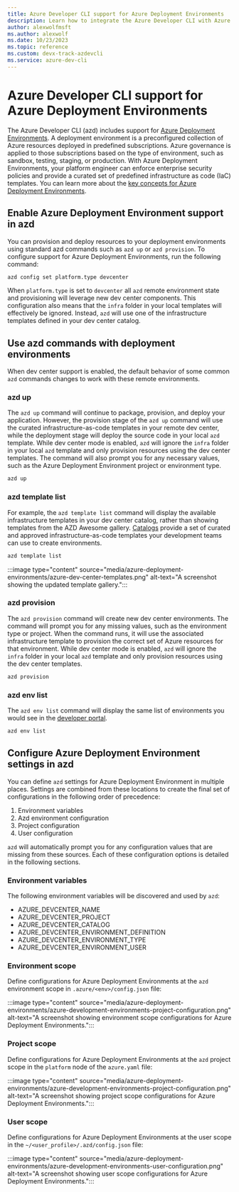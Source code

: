 ```yaml
---
title: Azure Developer CLI support for Azure Deployment Environments
description: Learn how to integrate the Azure Developer CLI with Azure Deployment Environments
author: alexwolfmsft
ms.author: alexwolf
ms.date: 10/23/2023
ms.topic: reference
ms.custom: devx-track-azdevcli
ms.service: azure-dev-cli
---
```


# Azure Developer CLI support for Azure Deployment Environments

The Azure Developer CLI (azd) includes support for [Azure Deployment Environments](/azure/deployment-environments/overview-what-is-azure-deployment-environments). A deployment environment is a preconfigured collection of Azure resources deployed in predefined subscriptions. Azure governance is applied to those subscriptions based on the type of environment, such as sandbox, testing, staging, or production. With Azure Deployment Environments, your platform engineer can enforce enterprise security policies and provide a curated set of predefined infrastructure as code (IaC) templates. You can learn more about the [key concepts for Azure Deployment Environments](/azure/deployment-environments/concept-environments-key-concepts).

## Enable Azure Deployment Environment support in azd

You can provision and deploy resources to your deployment environments using standard azd commands such as `azd up` or `azd provision`. To configure support for Azure Deployment Environments, run the following command:

```bash
azd config set platform.type devcenter
```

When `platform.type` is set to `devcenter` all `azd` remote environment state and provisioning will leverage new dev center components. This configuration also means that the `infra` folder in your local templates will effectively be ignored. Instead, `azd` will use one of the infrastructure templates defined in your dev center catalog.

## Use azd commands with deployment environments

When dev center support is enabled, the default behavior of some common `azd` commands changes to work with these remote environments.

### azd up

The `azd up` command will continue to package, provision, and deploy your application. However, the provision stage of the `azd up` command will use the curated infrastructure-as-code templates in your remote dev center, while the deployment stage will deploy the source code in your local `azd` template. While dev center mode is enabled, `azd` will ignore the `infra` folder in your local `azd` template and only provision resources using the dev center templates. The command will also prompt you for any necessary values, such as the Azure Deployment Environment project or environment type.

```bash
azd up
```

### azd template list

For example, the `azd template list` command will display the available infrastructure templates in your dev center catalog, rather than showing templates from the AZD Awesome gallery. [Catalogs](/azure/deployment-environments/concept-environments-key-concepts#catalogs) provide a set of curated and approved infrastructure-as-code templates your development teams can use to create environments.

```bash
azd template list
```

:::image type="content" source="media/azure-deployment-environments/azure-dev-center-templates.png" alt-text="A screenshot showing the updated template gallery.":::

### azd provision

The `azd provision` command will create new dev center environments. The command will prompt you for any missing values, such as the environment type or project. When the command runs, it will use the associated infrastructure template to provision the correct set of Azure resources for that environment. While dev center mode is enabled, `azd` will ignore the `infra` folder in your local `azd` template and only provision resources using the dev center templates.

```bash
azd provision
```


### azd env list

The `azd env list` command will display the same list of environments you would see in the [developer portal](https://devportal.azure.com).

```bash
azd env list
```

## Configure Azure Deployment Environment settings in azd

You can define `azd` settings for Azure Deployment Environment in multiple places. Settings are combined from these locations to create the final set of configurations in the following order of precedence:

1. Environment variables
2. Azd environment configuration
3. Project configuration
4. User configuration

`azd` will automatically prompt you for any configuration values that are missing from these sources. Each of these configuration options is detailed in the following sections.

### Environment variables

The following environment variables will be discovered and used by `azd`:

* AZURE_DEVCENTER_NAME
* AZURE_DEVCENTER_PROJECT
* AZURE_DEVCENTER_CATALOG
* AZURE_DEVCENTER_ENVIRONMENT_DEFINITION
* AZURE_DEVCENTER_ENVIRONMENT_TYPE
* AZURE_DEVCENTER_ENVIRONMENT_USER

### Environment scope

Define configurations for Azure Deployment Environments at the `azd` environment scope in `.azure/<env>/config.json` file:

:::image type="content" source="media/azure-deployment-environments/azure-development-environments-project-configuration.png" alt-text="A screenshot showing environment scope configurations for Azure Deployment Environments.":::

### Project scope

Define configurations for Azure Deployment Environments at the `azd` project scope in the `platform` node of the `azure.yaml` file:

:::image type="content" source="media/azure-deployment-environments/azure-development-environments-project-configuration.png" alt-text="A screenshot showing project scope configurations for Azure Deployment Environments.":::

### User scope

Define configurations for Azure Deployment Environments at the user scope in the `~/<user_profile>/.azd/config.json` file:

:::image type="content" source="media/azure-deployment-environments/azure-development-environments-user-configuration.png" alt-text="A screenshot showing user scope configurations for Azure Deployment Environments.":::
